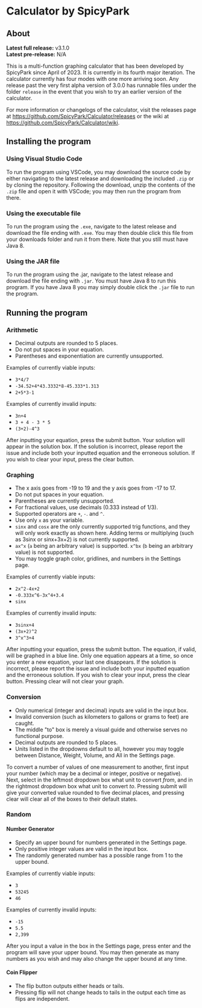 # Calculator by SpicyPark
## About
**Latest full release:** v3.1.0<br>
**Latest pre-release:** N/A

This is a multi-function graphing calculator that has been developed by SpicyPark since April of 2023. It is currently in its fourth major iteration. The calculator currently has four modes with one more arriving soon. Any release past the very first alpha version of 3.0.0 has runnable files under the folder `release` in the event that you wish to try an earlier version of the calculator.

For more information or changelogs of the calculator, visit the releases page at https://github.com/SpicyPark/Calculator/releases or the wiki at https://github.com/SpicyPark/Calculator/wiki.

## Installing the program
### Using Visual Studio Code
To run the program using VSCode, you may download the source code by either navigating to the latest release and downloading the included `.zip` or by cloning the repository. Following the download, unzip the contents of the `.zip` file and open it with VSCode; you may then run the program from there.
### Using the executable file
To run the program using the `.exe`, navigate to the latest release and download the file ending with `.exe`. You may then double click this file from your downloads folder and run it from there. Note that you still must have Java 8.
### Using the JAR file
To run the program using the .jar, navigate to the latest release and download the file ending with `.jar`. You must have Java 8 to run this program. If you have Java 8 you may simply double click the `.jar` file to run the program.
## Running the program
### Arithmetic
- Decimal outputs are rounded to 5 places.
- Do not put spaces in your equation.
- Parentheses and exponentiation are currently unsupported.

Examples of currently viable inputs:
- `3*4/7`
- `-34.52+4*43.3332*8-45.333*1.313`
- `2+5*3-1`

Examples of currently invalid inputs:
- `3n+4`
- `3 + 4 - 3 * 5`
- `(3+2)-4^3`

After inputting your equation, press the submit button. Your solution will appear in the solution box. If the solution is incorrect, please report the issue and include both your inputted equation and the erroneous solution. If you wish to clear your input, press the clear button.
### Graphing
- The x axis goes from -19 to 19 and the y axis goes from -17 to 17.
- Do not put spaces in your equation.
- Parentheses are currently unsupported.
- For fractional values, use decimals (0.333 instead of 1/3).
- Supported operators are `+`, `-`. and `^`.
- Use only `x` as your variable.
- `sinx` and `cosx` are the only currently supported trig functions, and they will only work exactly as shown here. Adding terms or multiplying (such as 3sinx or sinx+3x+2) is not currently supported.
- `ax^x` (`a` being an arbitrary value) is supported. `x^bx` (`b` being an arbitrary value) is not supported.
- You may toggle graph color, gridlines, and numbers in the Settings page.

Examples of currently viable inputs:
- `2x^2-4x+2`
- `-0.333x^6-3x^4+3.4`
- `sinx`

Examples of currently invalid inputs:
- `3sinx+4`
- `(3x+2)^2`
- `3^x^3+4`

After inputting your equation, press the submit button. The equation, if valid, will be graphed in a blue line. Only one equation appears at a time, so once you enter a new equation, your last one disappears. If the solution is incorrect, please report the issue and include both your inputted equation and the erroneous solution. If you wish to clear your input, press the clear button. Pressing clear will not clear your graph.
### Conversion
- Only numerical (integer and decimal) inputs are valid in the input box.
- Invalid conversion (such as kilometers to gallons or grams to feet) are caught.
- The middle "to" box is merely a visual guide and otherwise serves no functional purpose.
- Decimal outputs are rounded to 5 places.
- Units listed in the dropdowns default to all, however you may toggle between Distance, Weight, Volume, and All in the Settings page.

To convert a number of values of one measurement to another, first input your number (which may be a decimal or integer, positive or negative). Next, select in the leftmost dropdown box what unit to convert *from*, and in the rightmost dropdown box what unit to convert *to*. Pressing submit will give your converted value rounded to five decimal places, and pressing clear will clear all of the boxes to their default states.
### Random
#### Number Generator
- Specify an upper bound for numbers generated in the Settings page.
- Only positive integer values are valid in the input box.
- The randomly generated number has a possible range from 1 to the upper bound.

Examples of currently viable inputs:
- `3`
- `53245`
- `46`

Examples of currently invalid inputs:
- `-15`
- `5.5`
- `2,399`

After you input a value in the box in the Settings page, press enter and the program will save your upper bound. You may then generate as many numbers as you wish and may also change the upper bound at any time.

#### Coin Flipper
- The flip button outputs either heads or tails.
- Pressing flip will not change heads to tails in the output each time as flips are independent.
